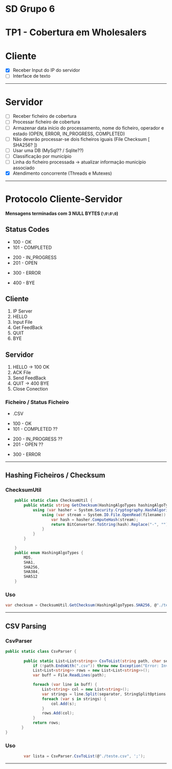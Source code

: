 # **SD Grupo 6**
# **TP1 - Cobertura em Wholesalers**

# **Cliente**
* [X] Receber Input do IP do servidor
* [ ] Interface de texto

---
# **Servidor**
* [ ] Receber ficheiro de cobertura
* [ ] Processar ficheiro de cobertura
* [ ] Armazenar data início do processamento, nome do ficheiro, operador e estado (OPEN, ERROR, IN_PROGRESS, COMPLETED)
* [ ] Não deverão processar-se dois ficheiros iguais (File Checksum [ SHA256? ])
* [ ] Usar uma DB (MySql?? / Sqlite??)
* [ ] Classificação por município
* [ ] Linha do ficheiro processada -> atualizar  informação município associado
* [x] Atendimento concorrente (Threads e Mutexes)

---

# **Protocolo Cliente-Servidor**  

**Mensagens terminadas com 3 NULL BYTES (`\0\0\0`)**

## Status Codes
+ 100  - OK
+ 101 - COMPLETED

* 200 - IN_PROGRESS
* 201 - OPEN

+ 300 - ERROR

* 400 - BYE


## Cliente
1. IP Server
2. HELLO
3. Input File
4. Get FeedBack
5. QUIT 
6. BYE

## Servidor
1. HELLO -> 100 OK
2. ACK File
3. Send FeedBack
4. QUIT -> 400 BYE
5. Close Conection 

### Ficheiro /  Status Ficheiro
* .CSV

+ 100  - OK
+ 101 - COMPLETED ??

* 200 - IN_PROGRESS ?? 
* 201 - OPEN ?? 

+ 300 - ERROR



 ---

## **Hashing Ficheiros / Checksum**
### ChecksumUtil
```csharp
	public static class ChecksumUtil {
        public static string GetChecksum(HashingAlgoTypes hashingAlgoType, string filename) {
            using (var hasher = System.Security.Cryptography.HashAlgorithm.Create(hashingAlgoType.ToString())) {
                using (var stream = System.IO.File.OpenRead(filename)) {
                    var hash = hasher.ComputeHash(stream);
                    return BitConverter.ToString(hash).Replace("-", "");
                }
            }
        }

    }
    public enum HashingAlgoTypes {
        MD5,
        SHA1,
        SHA256,
        SHA384,
        SHA512
    }

```

### Uso
```csharp
var checksum = ChecksumUtil.GetChecksum(HashingAlgoTypes.SHA256, @"./teste.txt");
```
---
## **CSV Parsing**
### CsvParser
```csharp
public static class CsvParser {
  
        public static List<List<string>> CsvToList(string path, char separator = ',') {
            if (!path.EndsWith(".csv")) throw new Exception("Error: Invalid file type. Please provide a .csv file");
            List<List<string>> rows = new List<List<string>>();
            var buff = File.ReadLines(path);

            foreach (var line in buff) {
                List<string> col = new List<string>();
                var strings = line.Split(separator, StringSplitOptions.TrimEntries);
                foreach (var s in strings) {
                    col.Add(s);
                }
                rows.Add(col);
            }
            return rows;
       }
}
```
### Uso

```csharp
        var lista = CsvParser.CsvToList(@"./teste.csv", ';');
```

---
